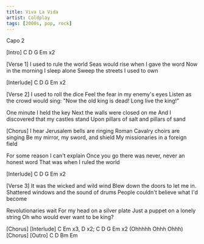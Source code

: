 ```yaml
---
title: Viva La Vida
artist: Coldplay
tags: [2000s, pop, rock]
---
```

Capo 2

[Intro] C D G Em    x2

[Verse 1]
I used to rule the world 
Seas would rise when I gave the word 
Now in the morning I sleep alone 
Sweep the streets I used to own

[Interlude] C D G Em    x2

[Verse 2]
I used to roll the dice 
Feel the fear in my enemy's eyes 
Listen as the crowd would sing: 
"Now the old king is dead! Long live the king!"

One minute I held the key 
Next the walls were closed on me 
And I discovered that my castles stand 
Upon pillars of salt and pillars of sand 

[Chorus]
I hear Jerusalem bells are ringing 
Roman Cavalry choirs are singing 
Be my mirror, my sword, and shield 
My missionaries in a foreign field 

For some reason I can't explain
Once you go there was never, never an honest word
That was when I ruled the world 

[Interlude] C D G Em    x2

[Verse 3]
It was the wicked and wild wind 
Blew down the doors to let me in. 
Shattered windows and the sound of drums 
People couldn't believe what I'd become

Revolutionaries wait 
For my head on a silver plate 
Just a puppet on a lonely string
Oh who would ever want to be king? 

[Chorus]
[Interlude] C  Em x3, D x2; C  D  G  Em x2 (Ohhhhh Ohhh Ohhh)
[Chorus]
[Outro] C  D  Bm  Em